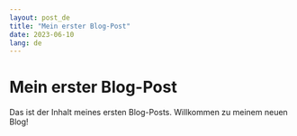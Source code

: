 ```yaml
---
layout: post_de
title: "Mein erster Blog-Post"
date: 2023-06-10
lang: de
---
```

# Mein erster Blog-Post

Das ist der Inhalt meines ersten Blog-Posts. Willkommen zu meinem neuen Blog!

